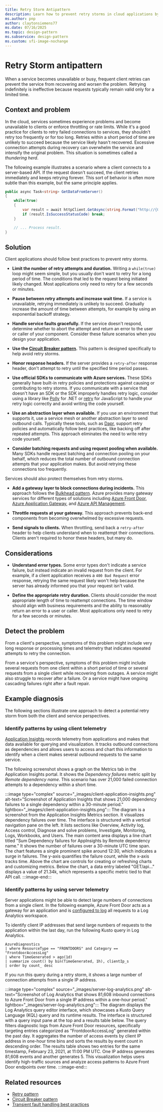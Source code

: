 ```yaml
---
title: Retry Storm Antipattern
description: Learn how to prevent retry storms in cloud applications by using smart retry strategies, circuit breakers, and telemetry insights.
ms.author: pnp
author: claytonsiemens77
ms.date: 07/16/2025
ms.topic: design-pattern
ms.subservice: design-pattern
ms.custom: sfi-image-nochange
---
```


# Retry Storm antipattern

When a service becomes unavailable or busy, frequent client retries can prevent the service from recovering and worsen the problem. Retrying indefinitely is ineffective because requests typically remain valid only for a limited time.

## Context and problem

In the cloud, services sometimes experience problems and become unavailable to clients or enforce throttling or rate limits. While it's a good practice for clients to retry failed connections to services, they shouldn't retry too frequently or for too long. Retries within a short period of time are unlikely to succeed because the service likely hasn't recovered. Excessive connection attempts during recovery can overwhelm the service and intensify the original problem. This situation is sometimes called a *thundering herd*.

The following example illustrates a scenario where a client connects to a server-based API. If the request doesn't succeed, the client retries immediately and keeps retrying forever. This sort of behavior is often more subtle than this example, but the same principle applies.

```csharp
public async Task<string> GetDataFromServer()
{
    while(true)
    {
        var result = await httpClient.GetAsync(string.Format("http://{0}:8080/api/...", hostName));
        if (result.IsSuccessStatusCode) break;
    }

    // ... Process result.
}
```

## Solution

Client applications should follow best practices to prevent retry storms.

- **Limit the number of retry attempts and duration.** Writing a `while(true)` loop might seem simple, but you usually don't want to retry for a long period of time. The conditions that led to the request being initiated likely changed. Most applications only need to retry for a few seconds or minutes.

- **Pause between retry attempts and increase wait time.** If a service is unavailable, retrying immediately is unlikely to succeed. Gradually increase the amount of time between attempts, for example by using an exponential backoff strategy.
- **Handle service faults gracefully.** If the service doesn't respond, determine whether to abort the attempt and return an error to the user or caller of your component. Consider these failure scenarios when you design your application.
- **Use the [Circuit Breaker pattern](../../patterns/circuit-breaker.md).** This pattern is designed specifically to help avoid retry storms.
- **Honor response headers.** If the server provides a `retry-after` response header, don't attempt to retry until the specified time period passes.
- **Use official SDKs to communicate with Azure services.** These SDKs generally have built-in retry policies and protections against causing or contributing to retry storms. If you communicate with a service that doesn't have an SDK or the SDK improperly handles retry logic, consider using a library like [Polly](https://www.pollydocs.org/) for .NET or [retry](https://www.npmjs.com/package/retry) for JavaScript to handle your retry logic correctly and avoid writing the code yourself.
- **Use an abstraction layer when available.** If you use an environment that supports it, use a service mesh or another abstraction layer to send outbound calls. Typically these tools, such as [Dapr](https://docs.dapr.io/developing-applications/building-blocks/service-invocation/service-invocation-overview/#retries), support retry policies and automatically follow best practices, like backing off after repeated attempts. This approach eliminates the need to write retry code yourself.
- **Consider batching requests and using request pooling when available.** Many SDKs handle request batching and connection pooling on your behalf, which reduces the total number of outbound connection attempts that your application makes. But avoid retrying these connections too frequently.

Services should also protect themselves from retry storms.

- **Add a gateway layer to block connections during incidents.** This approach follows the [Bulkhead pattern](../../patterns/bulkhead.yml). Azure provides many gateway services for different types of solutions including [Azure Front Door](https://azure.microsoft.com/services/frontdoor/), [Azure Application Gateway](https://azure.microsoft.com/services/application-gateway/), and [Azure API Management](https://azure.microsoft.com/services/api-management/).

- **Throttle requests at your gateway.** This approach prevents back-end components from becoming overwhelmed by excessive requests.
- **Send signals to clients.** When throttling, send back a `retry-after` header to help clients understand when to reattempt their connections. Clients aren't required to honor these headers, but many do.

## Considerations

- **Understand error types.** Some error types don't indicate a service failure, but instead indicate an invalid request from the client. For example, if a client application receives a `400 Bad Request` error response, retrying the same request likely won't help because the server has already informed you that your request isn't valid.

- **Define the appropriate retry duration.** Clients should consider the most appropriate length of time to reattempt connections. The time window should align with business requirements and the ability to reasonably return an error to a user or caller. Most applications only need to retry for a few seconds or minutes.

## Detect the problem

From a client's perspective, symptoms of this problem might include very long response or processing times and telemetry that indicates repeated attempts to retry the connection.

From a service's perspective, symptoms of this problem might include several requests from one client within a short period of time or several requests from a single client while recovering from outages. A service might also struggle to recover after a failure. Or a service might have ongoing cascading failures right after a fault repair.

## Example diagnosis

The following sections illustrate one approach to detect a potential retry storm from both the client and service perspectives.

### Identify patterns by using client telemetry

[Application Insights](/azure/azure-monitor/app/app-insights-overview) records telemetry from applications and makes that data available for querying and visualization. It tracks outbound connections as dependencies and allows users to access and chart this information to identify when a client makes several outbound requests to the same service.

The following screenshot shows a graph on the Metrics tab in the Application Insights portal. It shows the *Dependency failures* metric split by *Remote dependency name*. This scenario has over 21,000 failed connection attempts to a dependency within a short time.

:::image type="complex" source="_images/client-application-insights.png" alt-text="Screenshot of Application Insights that shows 21,000 dependency failures to a single dependency within a 30-minute period." lightbox="_images/client-application-insights.png":::
The diagram is a screenshot from the Application Insights Metrics section. It visualizes dependency failures over time. The interface is structured with a vertical navigation pane on the left. It lists sections like Overview, Activity log, Access control, Diagnose and solve problems, Investigate, Monitoring, Logs, Workbooks, and Users. The main content area displays a line chart titled "Sum Dependency failures for AppInsights by Remote dependency name." It shows the number of failures over a 30-minute UTC time span. The chart features a single prominent spike around 12:30, which indicates a surge in failures. The y-axis quantifies the failure count, while the x-axis tracks time. Above the chart are controls for creating or refreshing charts and customizing metrics. Below the chart, a data entry labeled "GET/api…" displays a value of 21.34k, which represents a specific metric tied to that API call.
:::image-end:::

### Identify patterns by using server telemetry

Server applications might be able to detect large numbers of connections from a single client. In the following example, Azure Front Door acts as a gateway for an application and is [configured to log](/azure/frontdoor/front-door-diagnostics#diagnostic-logging) all requests to a Log Analytics workspace.

To identify client IP addresses that send large numbers of requests to the application within the last day, run the following Kusto query in Log Analytics.

```kusto
AzureDiagnostics
| where ResourceType == "FRONTDOORS" and Category == "FrontdoorAccessLog"
| where TimeGenerated > ago(1d)
| summarize count() by bin(TimeGenerated, 1h), clientIp_s
| order by count_ desc
```

If you run this query during a retry storm, it shows a large number of connection attempts from a single IP address.

:::image type="complex" source="_images/server-log-analytics.png" alt-text="Screenshot of Log Analytics that shows 81,608 inbound connections to Azure Front Door from a single IP address within a one-hour period." lightbox="_images/server-log-analytics.png":::
The diagram displays the Log Analytics query editor interface, which showcases a Kusto Query Language (KQL) query and its runtime results. The interface is structured with a query input pane at the top and a results table below. The query filters diagnostic logs from Azure Front Door resources, specifically targeting entries categorized as "FrontdoorAccessLog" generated within the past day. It aggregates the number of access events by client IP address in one-hour time bins and sorts the results by event count in descending order. The results table shows two entries for the same timestamp, February 23, 2021, at 11:00 PM UTC. One IP address generates 81,608 events and another generates 5. This visualization helps users identify high-traffic sources and analyze access patterns to Azure Front Door endpoints over time.
:::image-end:::

## Related resources

- [Retry pattern](../../patterns/retry.yml)
- [Circuit Breaker pattern](../../patterns/circuit-breaker.md)
- [Transient fault handling best practices](../../best-practices/transient-faults.md)

